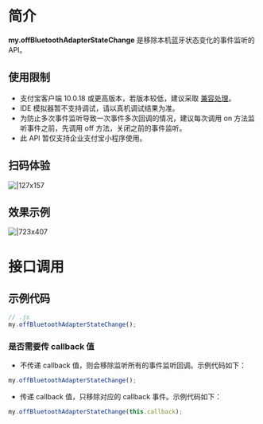 
# 简介
**my.offBluetoothAdapterStateChange** 是移除本机蓝牙状态变化的事件监听的 API。

## 使用限制

- 支付宝客户端 10.0.18 或更高版本，若版本较低，建议采取 [兼容处理](/mini/framework/compatibility)。
- IDE 模拟器暂不支持调试，请以真机调试结果为准。
- 为防止多次事件监听导致一次事件多次回调的情况，建议每次调用 on 方法监听事件之前，先调用 off 方法，关闭之前的事件监听。
- 此 API 暂仅支持企业支付宝小程序使用。

## 扫码体验
![|127x157](https://gw.alipayobjects.com/zos/skylark-tools/public/files/a5079929ade4b63ffb286d38a938cb44.jpeg#align=left&display=inline&height=157&margin=%5Bobject%20Object%5D&originHeight=157&originWidth=127&status=done&style=stroke&width=127)

## 效果示例
![|723x407](https://gw.alipayobjects.com/zos/skylark-tools/public/files/7b449e9e9aef112de7654e7c420b0c5a.png#align=left&display=inline&height=420&margin=%5Bobject%20Object%5D&originHeight=720&originWidth=1280&status=done&style=stroke&width=746)

# 接口调用

## 示例代码
```javascript
// .js
my.offBluetoothAdapterStateChange();
```

### 是否需要传 callback 值

- 不传递 callback 值，则会移除监听所有的事件监听回调。示例代码如下：
```javascript
my.offBluetoothAdapterStateChange();
```

- 传递 callback 值，只移除对应的 callback 事件。示例代码如下：
```javascript
my.offBluetoothAdapterStateChange(this.callback);
```

